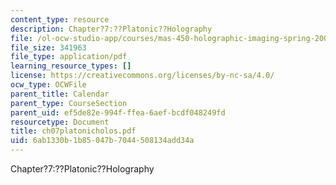 ```yaml
---
content_type: resource
description: Chapter?7:??Platonic??Holography
file: /ol-ocw-studio-app/courses/mas-450-holographic-imaging-spring-2003/6ab1330b1b85047b7044508134add34a_ch07platonicholos.pdf
file_size: 341963
file_type: application/pdf
learning_resource_types: []
license: https://creativecommons.org/licenses/by-nc-sa/4.0/
ocw_type: OCWFile
parent_title: Calendar
parent_type: CourseSection
parent_uid: ef5de82e-994f-ffea-6aef-bcdf048249fd
resourcetype: Document
title: ch07platonicholos.pdf
uid: 6ab1330b-1b85-047b-7044-508134add34a
---
```

Chapter?7:??Platonic??Holography